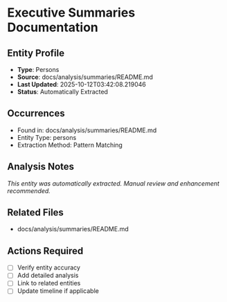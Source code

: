 # Executive Summaries Documentation

## Entity Profile
- **Type**: Persons
- **Source**: docs/analysis/summaries/README.md
- **Last Updated**: 2025-10-12T03:42:08.219046
- **Status**: Automatically Extracted

## Occurrences
- Found in: docs/analysis/summaries/README.md
- Entity Type: persons
- Extraction Method: Pattern Matching

## Analysis Notes
*This entity was automatically extracted. Manual review and enhancement recommended.*

## Related Files
- docs/analysis/summaries/README.md

## Actions Required
- [ ] Verify entity accuracy
- [ ] Add detailed analysis
- [ ] Link to related entities
- [ ] Update timeline if applicable
